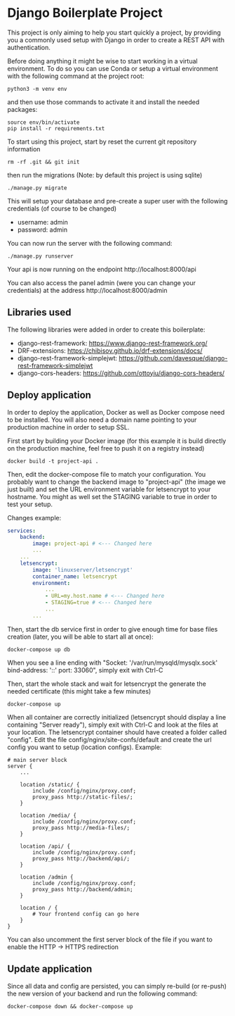 # Django Boilerplate Project

This project is only aiming to help you start quickly a project, by providing you a commonly used setup with Django in order to create a REST API with authentication.

Before doing anything it might be wise to start working in a virtual environment. To do so you can use Conda or setup a virtual environment with the following command at the project root:

    python3 -m venv env

and then use those commands to activate it and install the needed packages:

    source env/bin/activate
    pip install -r requirements.txt

To start using this project, start by reset the current git repository information

    rm -rf .git && git init

then run the migrations (Note: by default this project is using sqlite)

    ./manage.py migrate

This will setup your database and pre-create a super user with the following credentials (of course to be changed)

- username: admin
- password: admin

You can now run the server with the following command:

    ./manage.py runserver

Your api is now running on the endpoint http://localhost:8000/api

You can also access the panel admin (were you can change your credentials) at the address http://localhost:8000/admin

## Libraries used

The following libraries were added in order to create this boilerplate:

- django-rest-framework: https://www.django-rest-framework.org/
- DRF-extensions: https://chibisov.github.io/drf-extensions/docs/
- django-rest-framework-simplejwt: https://github.com/davesque/django-rest-framework-simplejwt
- django-cors-headers: https://github.com/ottoyiu/django-cors-headers/

## Deploy application

In order to deploy the application, Docker as well as Docker compose need to be installed. You will also need a domain name pointing to your production machine in order to setup SSL.

First start by building your Docker image (for this example it is build directly on the production machine, feel free to push it on a registry instead)

    docker build -t project-api .

Then, edit the docker-compose file to match your configuration. You probably want to change the backend image to "project-api" (the image we just built) and set the URL environment variable for letsencrypt to your hostname. You might as well set the STAGING variable to true in order to test your setup.

Changes example:

```yaml
services:
    backend:
        image: project-api # <--- Changed here
        ...
    ...
    letsencrypt:
        image: 'linuxserver/letsencrypt'
        container_name: letsencrypt
        environment:
            ...
            - URL=my.host.name # <--- Changed here
            - STAGING=true # <--- Changed here
            ...
        ...
```

Then, start the db service first in order to give enough time for base files creation (later, you will be able to start all at once):

    docker-compose up db

When you see a line ending with "Socket: '/var/run/mysqld/mysqlx.sock' bind-address: '::' port: 33060", simply exit with Ctrl-C

Then, start the whole stack and wait for letsencrypt the generate the needed certificate (this might take a few minutes)

    docker-compose up

When all container are correctly initialized (letsencrypt should display a line containing "Server ready"), simply exit with Ctrl-C and look at the files at your location. The letsencrypt container should have created a folder called "config". Edit the file config/nginx/site-confs/default and create the url config you want to setup (location configs). Example:

```
# main server block
server {
    ...

    location /static/ {
        include /config/nginx/proxy.conf;
        proxy_pass http://static-files/;
    }

    location /media/ {
        include /config/nginx/proxy.conf;
        proxy_pass http://media-files/;
    }

    location /api/ {
        include /config/nginx/proxy.conf;
        proxy_pass http://backend/api/;
    }

    location /admin {
        include /config/nginx/proxy.conf;
        proxy_pass http://backend/admin;
    }

    location / {
        # Your frontend config can go here
    }
}

```

You can also uncomment the first server block of the file if you want to enable the HTTP -> HTTPS redirection

## Update application

Since all data and config are persisted, you can simply re-build (or re-push) the new version of your backend and run the following command:

    docker-compose down && docker-compose up